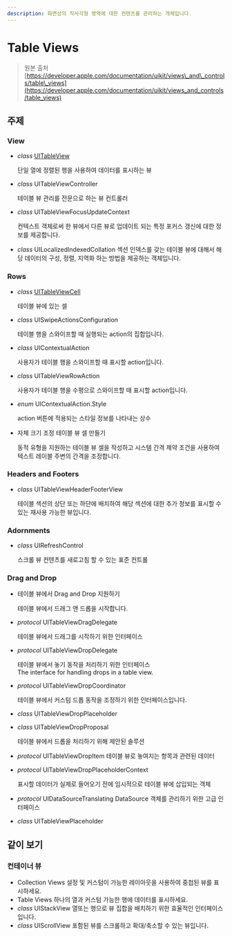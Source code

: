 ```yaml
---
description: 화면상의 직사각형 영역에 대한 컨텐츠를 관리하는 개체입니다.
---
```


# Table Views

> 원본 출처[https://developer.apple.com/documentation/uikit/views\_and\_controls/table\_views](https://developer.apple.com/documentation/uikit/views_and_controls/table_views)

## 주제

### View

* _class_ [UITableView](uitableview.md)

  단일 열에 정렬된 행을 사용하여 데이터를 표시하는 뷰

* _class_ UITableViewController

  테이블 뷰 관리를 전문으로 하는 뷰 컨트롤러

* _class_ UITableViewFocusUpdateContext

  컨텍스트 객체로써 한 뷰에서 다른 뷰로 업데이트 되는 특정 포커스 갱신에 대한 정보를 제공합니다.

* _class_ UILocalizedIndexedCollation 섹션 인덱스를 갖는 테이블 뷰에 대해서 해당 데이터의 구성, 정렬, 지역화 하는 방법을 제공하는 객체입니다.

### Rows

* _class_ [UITableViewCell](uitableviewcell.md)

  테이블 뷰에 있는 셀

* _class_ UISwipeActionsConfiguration

  테이블 행을 스와이프할 때 실행되는 action의 집합입니다.

* _class_ UIContextualAction

  사용자가 테이블 행을 스와이프할 때 표시할 action입니다.

* _class_ UITableViewRowAction

  사용자가 테이블 행을 수평으로 스와이프할 때 표시할 action입니다.

* _enum_ UIContextualAction.Style

  action 버튼에 적용되는 스타일 정보를 나타내는 상수

* 자체 크기 조정 테이블 뷰 셀 만들기

  동적 유형을 지원하는 테이블 뷰 셀을 작성하고 시스템 간격 제약 조건을 사용하여 텍스트 레이블 주변의 간격을 조정합니다.

### Headers and Footers

* _class_ UITableViewHeaderFooterView

  테이블 섹션의 상단 또는 하단에 배치하여 해당 섹션에 대한 추가 정보를 표시할 수 있는 재사용 가능한 뷰입니다.

### Adornments

* _class_ UIRefreshControl

  스크롤 뷰 컨텐츠를 새로고침 할 수 있는 표준 컨트롤

### Drag and Drop

* 테이블 뷰에서 Drag and Drop 지원하기

  테이블 뷰에서 드래그 앤 드롭을 시작합니다.

* _protocol_ UITableViewDragDelegate

  테이블 뷰에서 드래그를 시작하기 위한 인터페이스

* _protocol_ UITableViewDropDelegate

  테이블 뷰에서 놓기 동작을 처리하기 위한 인터페이스  
  The interface for handling drops in a table view.

* _protocol_ UITableViewDropCoordinator

  테이블 뷰에서 커스텀 드롭 동작을 조정하기 위한 인터페이스입니다.

* _class_ UITableViewDropPlaceholder
* _class_ UITableViewDropProposal

  테이블 뷰에서 드롭을 처리하기 위해 제안된 솔루션

* _protocol_ UITableViewDropItem 테이블 뷰로 놓여지는 항목과 관련된 데이터
* _protocol_ UITableViewDropPlaceholderContext

  표시할 데이터가 실제로 들어오기 전에 임시적으로 테이블 뷰에 삽입되는 객체

* _protocol_ UIDataSourceTranslating DataSource 객체를 관리하기 위한 고급 인터페이스
* _class_ UITableViewPlaceholder

## 같이 보기

### 컨테이너 뷰

* Collection Views 설정 및 커스텀이 가능한 레이아웃을 사용하여 중첩된 뷰를 표시하세요.
* Table Views 하나의 열과 커스텀 가능한 행에 데이터를 표시하세요.
* _class_ UIStackView 열또는 행으로 뷰 집합을 배치하기 위한 효율적인 인터페이스입니다.
* _class_ UIScrollView 포함된 뷰를 스크롤하고 확대/축소할 수 있는 뷰입니다.

